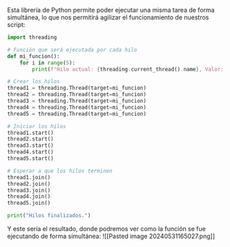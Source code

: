 Esta librería de Python permite poder ejecutar una misma tarea de forma simultánea, lo que nos permitirá agilizar el funcionamiento de nuestros script:
```python
import threading

# Función que será ejecutada por cada hilo
def mi_funcion():
    for i in range(5):
        print(f"Hilo actual: {threading.current_thread().name}, Valor: {i}")

# Crear los hilos
thread1 = threading.Thread(target=mi_funcion)
thread2 = threading.Thread(target=mi_funcion)
thread3 = threading.Thread(target=mi_funcion)
thread4 = threading.Thread(target=mi_funcion)
thread5 = threading.Thread(target=mi_funcion)

# Iniciar los hilos
thread1.start()
thread2.start()
thread3.start()
thread4.start()
thread5.start()

# Esperar a que los hilos terminen
thread1.join()
thread2.join()
thread3.join()
thread4.join()
thread5.join()

print("Hilos finalizados.")
```
Y este sería el resultado, donde podremos ver como la función se fue ejecutando de forma simultánea:
![[Pasted image 20240531165027.png]]


